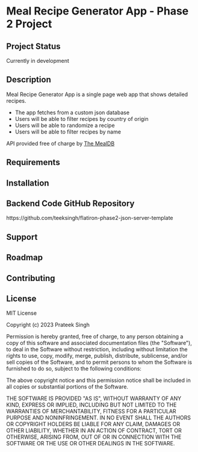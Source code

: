 
# Meal Recipe Generator App - Phase 2 Project

## Project Status

<p>Currently in development</p>

## Description
<p>Meal Recipe Generator App is a single page web app that shows detailed recipes.<br>
<ul>
    <li>The app fetches from a custom json database</li>
    <li>Users will be able to filter recipes by country of origin</li>
    <li>Users will be able to randomize a recipe</li><li>Users will be able to filter recipes by name</li>
</ul>
<p>API provided free of charge by <a href = "https://www.themealdb.com">The MealDB</a></p>

## Requirements



## Installation

## Backend Code GitHub Repository
<p>https://github.com/teeksingh/flatiron-phase2-json-server-template</p>


## Support

## Roadmap

## Contributing

## License
<p>MIT License

Copyright (c) 2023 Prateek Singh

Permission is hereby granted, free of charge, to any person obtaining a copy
of this software and associated documentation files (the "Software"), to deal
in the Software without restriction, including without limitation the rights
to use, copy, modify, merge, publish, distribute, sublicense, and/or sell
copies of the Software, and to permit persons to whom the Software is
furnished to do so, subject to the following conditions:

The above copyright notice and this permission notice shall be included in all
copies or substantial portions of the Software.

THE SOFTWARE IS PROVIDED "AS IS", WITHOUT WARRANTY OF ANY KIND, EXPRESS OR
IMPLIED, INCLUDING BUT NOT LIMITED TO THE WARRANTIES OF MERCHANTABILITY,
FITNESS FOR A PARTICULAR PURPOSE AND NONINFRINGEMENT. IN NO EVENT SHALL THE
AUTHORS OR COPYRIGHT HOLDERS BE LIABLE FOR ANY CLAIM, DAMAGES OR OTHER
LIABILITY, WHETHER IN AN ACTION OF CONTRACT, TORT OR OTHERWISE, ARISING FROM,
OUT OF OR IN CONNECTION WITH THE SOFTWARE OR THE USE OR OTHER DEALINGS IN THE
SOFTWARE.</p>

